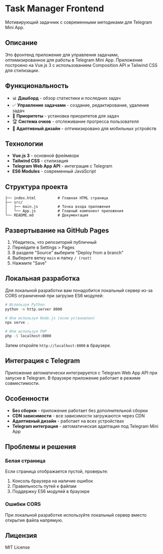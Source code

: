 # Task Manager Frontend

Мотивирующий задачник с современными методиками для Telegram Mini App.

## Описание

Это фронтенд приложение для управления задачами, оптимизированное для работы в Telegram Mini App. Приложение построено на Vue.js 3 с использованием Composition API и Tailwind CSS для стилизации.

## Функциональность

- 📊 **Дашборд** - обзор статистики и последних задач
- ✅ **Управление задачами** - создание, редактирование, удаление задач
- 🎯 **Приоритеты** - установка приоритетов для задач
- 🏆 **Система очков** - отслеживание прогресса пользователя
- 📱 **Адаптивный дизайн** - оптимизировано для мобильных устройств

## Технологии

- **Vue.js 3** - основной фреймворк
- **Tailwind CSS** - стилизация
- **Telegram Web App API** - интеграция с Telegram
- **ES6 Modules** - современный JavaScript

## Структура проекта

```
├── index.html          # Главная HTML страница
├── src/
│   ├── main.js         # Точка входа приложения
│   └── App.js          # Главный компонент приложения
└── README.md           # Документация
```

## Развертывание на GitHub Pages

1. Убедитесь, что репозиторий публичный
2. Перейдите в Settings > Pages
3. В разделе "Source" выберите "Deploy from a branch"
4. Выберите ветку `main` и папку `/ (root)`
5. Нажмите "Save"

## Локальная разработка

Для локальной разработки вам понадобится локальный сервер из-за CORS ограничений при загрузке ES6 модулей:

```bash
# Используя Python
python -m http.server 8000

# Или используя Node.js (если установлен)
npx serve .

# Или используя PHP
php -S localhost:8000
```

Затем откройте `http://localhost:8000` в браузере.

## Интеграция с Telegram

Приложение автоматически интегрируется с Telegram Web App API при запуске в Telegram. В браузере приложение работает в режиме совместимости.

## Особенности

- **Без сборки** - приложение работает без дополнительной сборки
- **CDN зависимости** - все зависимости загружаются через CDN
- **Адаптивный дизайн** - работает на всех устройствах
- **Telegram интеграция** - автоматическая адаптация под Telegram Mini App

## Проблемы и решения

### Белая страница
Если страница отображается пустой, проверьте:
1. Консоль браузера на наличие ошибок
2. Правильность путей к файлам
3. Поддержку ES6 модулей в браузере

### Ошибки CORS
При локальной разработке используйте локальный сервер вместо открытия файла напрямую.

## Лицензия

MIT License
